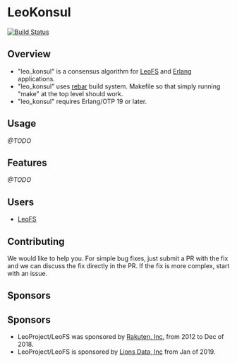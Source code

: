 # LeoKonsul

[![Build Status](https://travis-ci.org/leo-project/leo_konsul.svg?branch=develop)](http://travis-ci.org/leo-project/leo_konsul)


## Overview

* "leo_konsul" is a consensus algorithm for [LeoFS](https://github.com/leo-project/leofs) and [Erlang](https://github.com/erlang/otp) applications.
* "leo_konsul" uses [rebar](https://github.com/rebar/rebar) build system. Makefile so that simply running "make" at the top level should work.
* "leo_konsul" requires Erlang/OTP 19 or later.

## Usage

*@TODO*

## Features

*@TODO*

## Users

* [LeoFS](https://github.com/leo-project/leofs)

## Contributing

We would like to help you. For simple bug fixes, just submit a PR with the fix and we can discuss the fix directly in the PR. If the fix is more complex, start with an issue.

## Sponsors

## Sponsors

* LeoProject/LeoFS was sponsored by [Rakuten, Inc.](http://global.rakuten.com/corp/) from 2012 to Dec of 2018.
* LeoProject/LeoFS is sponsored by [Lions Data, Inc](https://lions-data.com/) from Jan of 2019.
